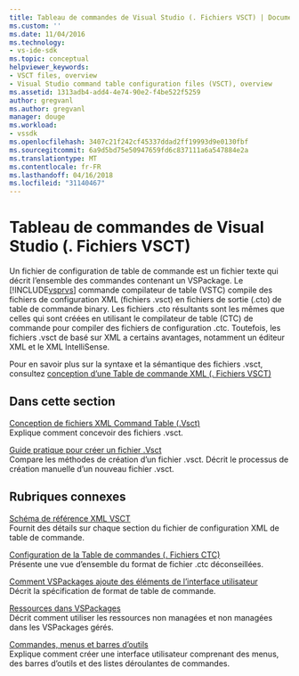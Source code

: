 ```yaml
---
title: Tableau de commandes de Visual Studio (. Fichiers VSCT) | Documents Microsoft
ms.custom: ''
ms.date: 11/04/2016
ms.technology:
- vs-ide-sdk
ms.topic: conceptual
helpviewer_keywords:
- VSCT files, overview
- Visual Studio command table configuration files (VSCT), overview
ms.assetid: 1313adb4-add4-4e74-90e2-f4be522f5259
author: gregvanl
ms.author: gregvanl
manager: douge
ms.workload:
- vssdk
ms.openlocfilehash: 3407c21f242cf45337ddad2ff19993d9e0130fbf
ms.sourcegitcommit: 6a9d5bd75e50947659fd6c837111a6a547884e2a
ms.translationtype: MT
ms.contentlocale: fr-FR
ms.lasthandoff: 04/16/2018
ms.locfileid: "31140467"
---
```

# <a name="visual-studio-command-table-vsct-files"></a>Tableau de commandes de Visual Studio (. Fichiers VSCT)
Un fichier de configuration de table de commande est un fichier texte qui décrit l’ensemble des commandes contenant un VSPackage. Le [!INCLUDE[vsprvs](../../code-quality/includes/vsprvs_md.md)] commande compilateur de table (VSTC) compile des fichiers de configuration XML (fichiers .vsct) en fichiers de sortie (.cto) de table de commande binary. Les fichiers .cto résultants sont les mêmes que celles qui sont créées en utilisant le compilateur de table (CTC) de commande pour compiler des fichiers de configuration .ctc. Toutefois, les fichiers .vsct de basé sur XML a certains avantages, notamment un éditeur XML et le XML IntelliSense.  
  
 Pour en savoir plus sur la syntaxe et la sémantique des fichiers .vsct, consultez [conception d’une Table de commande XML (. Fichiers VSCT)](../../extensibility/internals/designing-xml-command-table-dot-vsct-files.md)  
  
## <a name="in-this-section"></a>Dans cette section  
 [Conception de fichiers XML Command Table (.Vsct)](../../extensibility/internals/designing-xml-command-table-dot-vsct-files.md)  
 Explique comment concevoir des fichiers .vsct.  
  
 [Guide pratique pour créer un fichier .Vsct](../../extensibility/internals/how-to-create-a-dot-vsct-file.md)  
 Compare les méthodes de création d’un fichier .vsct. Décrit le processus de création manuelle d’un nouveau fichier .vsct.  
  
## <a name="related-sections"></a>Rubriques connexes  
 [Schéma de référence XML VSCT](../../extensibility/vsct-xml-schema-reference.md)  
 Fournit des détails sur chaque section du fichier de configuration XML de table de commande.  
  
 [Configuration de la Table de commandes (. Fichiers CTC)](http://msdn.microsoft.com/en-us/3413dda1-f372-4669-bcf0-c64d3463842c)  
 Présente une vue d’ensemble du format de fichier .ctc déconseillées.  
  
 [Comment VSPackages ajoute des éléments de l’interface utilisateur](../../extensibility/internals/how-vspackages-add-user-interface-elements.md)  
 Décrit la spécification de format de table de commande.  
  
 [Ressources dans VSPackages](../../extensibility/internals/resources-in-vspackages.md)  
 Décrit comment utiliser les ressources non managées et non managées dans les VSPackages gérés.  
  
 [Commandes, menus et barres d’outils](../../extensibility/internals/commands-menus-and-toolbars.md)  
 Explique comment créer une interface utilisateur comprenant des menus, des barres d’outils et des listes déroulantes de commandes.